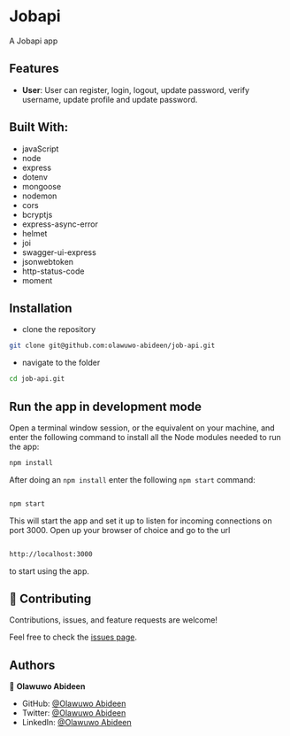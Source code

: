 # Jobapi

A Jobapi app

## Features

- **User**: User can register, login, logout, update password, verify username, update profile and update password.

## Built With:

- javaScript
- node
- express
- dotenv
- mongoose
- nodemon
- cors
- bcryptjs
- express-async-error
- helmet
- joi
- swagger-ui-express
- jsonwebtoken
- http-status-code
- moment

## Installation

- clone the repository

```sh
git clone git@github.com:olawuwo-abideen/job-api.git
```

- navigate to the folder

```sh
cd job-api.git
```

## Run the app in development mode

Open a terminal window session, or the equivalent on your machine, and enter the following command to install all the
Node modules needed to run the app:

```sh
npm install
```

After doing an `npm install` enter the following `npm start` command:

```sh

npm start

```

This will start the app and set it up to listen for incoming connections on port 3000. Open up your browser of choice
and go to the url

```sh

http://localhost:3000

```

to start using the app.

## 🤝 Contributing

Contributions, issues, and feature requests are welcome!

Feel free to check the [issues page](https://github.com/Olawuwo-Abideen/job-api/issues).

## Authors

👤 **Olawuwo Abideen**

- GitHub: [@Olawuwo Abideen](https://github.com/olawuwo-abideen)
- Twitter: [@Olawuwo Abideen](https://twitter.com/olawuwo_abideen)
- LinkedIn: [@Olawuwo Abideen](https://www.linkedin.com/in/olawuwo-abideen/)
